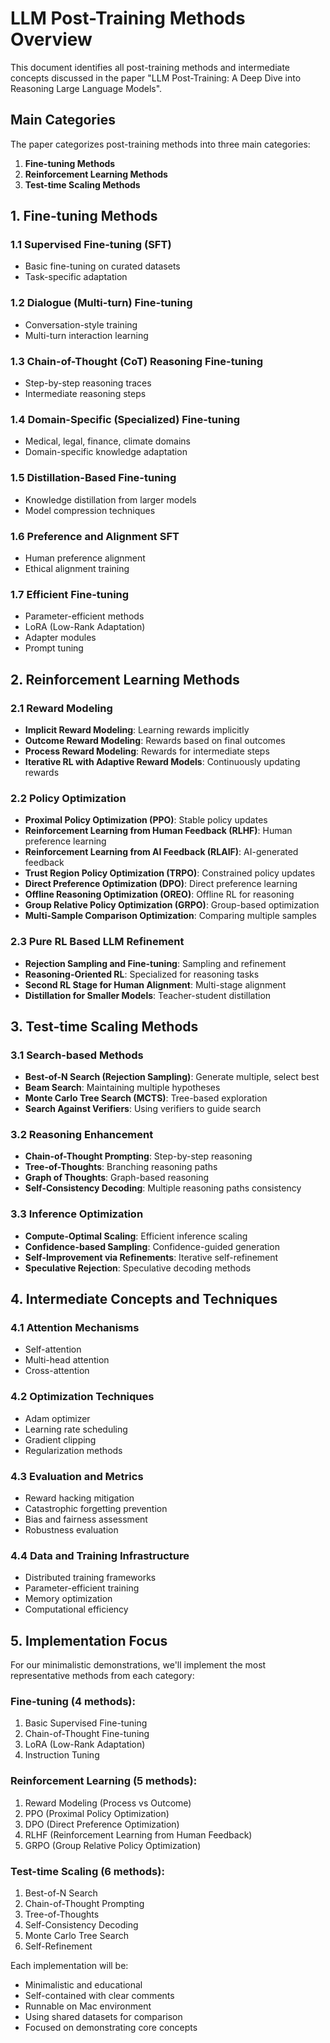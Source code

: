 # LLM Post-Training Methods Overview

This document identifies all post-training methods and intermediate concepts discussed in the paper "LLM Post-Training: A Deep Dive into Reasoning Large Language Models".

## Main Categories

The paper categorizes post-training methods into three main categories:

1. **Fine-tuning Methods**
2. **Reinforcement Learning Methods**
3. **Test-time Scaling Methods**

## 1. Fine-tuning Methods

### 1.1 Supervised Fine-tuning (SFT)
- Basic fine-tuning on curated datasets
- Task-specific adaptation

### 1.2 Dialogue (Multi-turn) Fine-tuning
- Conversation-style training
- Multi-turn interaction learning

### 1.3 Chain-of-Thought (CoT) Reasoning Fine-tuning
- Step-by-step reasoning traces
- Intermediate reasoning steps

### 1.4 Domain-Specific (Specialized) Fine-tuning
- Medical, legal, finance, climate domains
- Domain-specific knowledge adaptation

### 1.5 Distillation-Based Fine-tuning
- Knowledge distillation from larger models
- Model compression techniques

### 1.6 Preference and Alignment SFT
- Human preference alignment
- Ethical alignment training

### 1.7 Efficient Fine-tuning
- Parameter-efficient methods
- LoRA (Low-Rank Adaptation)
- Adapter modules
- Prompt tuning

## 2. Reinforcement Learning Methods

### 2.1 Reward Modeling
- **Implicit Reward Modeling**: Learning rewards implicitly
- **Outcome Reward Modeling**: Rewards based on final outcomes
- **Process Reward Modeling**: Rewards for intermediate steps
- **Iterative RL with Adaptive Reward Models**: Continuously updating rewards

### 2.2 Policy Optimization
- **Proximal Policy Optimization (PPO)**: Stable policy updates
- **Reinforcement Learning from Human Feedback (RLHF)**: Human preference learning
- **Reinforcement Learning from AI Feedback (RLAIF)**: AI-generated feedback
- **Trust Region Policy Optimization (TRPO)**: Constrained policy updates
- **Direct Preference Optimization (DPO)**: Direct preference learning
- **Offline Reasoning Optimization (OREO)**: Offline RL for reasoning
- **Group Relative Policy Optimization (GRPO)**: Group-based optimization
- **Multi-Sample Comparison Optimization**: Comparing multiple samples

### 2.3 Pure RL Based LLM Refinement
- **Rejection Sampling and Fine-tuning**: Sampling and refinement
- **Reasoning-Oriented RL**: Specialized for reasoning tasks
- **Second RL Stage for Human Alignment**: Multi-stage alignment
- **Distillation for Smaller Models**: Teacher-student distillation

## 3. Test-time Scaling Methods

### 3.1 Search-based Methods
- **Best-of-N Search (Rejection Sampling)**: Generate multiple, select best
- **Beam Search**: Maintaining multiple hypotheses
- **Monte Carlo Tree Search (MCTS)**: Tree-based exploration
- **Search Against Verifiers**: Using verifiers to guide search

### 3.2 Reasoning Enhancement
- **Chain-of-Thought Prompting**: Step-by-step reasoning
- **Tree-of-Thoughts**: Branching reasoning paths
- **Graph of Thoughts**: Graph-based reasoning
- **Self-Consistency Decoding**: Multiple reasoning paths consistency

### 3.3 Inference Optimization
- **Compute-Optimal Scaling**: Efficient inference scaling
- **Confidence-based Sampling**: Confidence-guided generation
- **Self-Improvement via Refinements**: Iterative self-refinement
- **Speculative Rejection**: Speculative decoding methods

## 4. Intermediate Concepts and Techniques

### 4.1 Attention Mechanisms
- Self-attention
- Multi-head attention
- Cross-attention

### 4.2 Optimization Techniques
- Adam optimizer
- Learning rate scheduling
- Gradient clipping
- Regularization methods

### 4.3 Evaluation and Metrics
- Reward hacking mitigation
- Catastrophic forgetting prevention
- Bias and fairness assessment
- Robustness evaluation

### 4.4 Data and Training Infrastructure
- Distributed training frameworks
- Parameter-efficient training
- Memory optimization
- Computational efficiency

## 5. Implementation Focus

For our minimalistic demonstrations, we'll implement the most representative methods from each category:

### Fine-tuning (4 methods):
1. Basic Supervised Fine-tuning
2. Chain-of-Thought Fine-tuning
3. LoRA (Low-Rank Adaptation)
4. Instruction Tuning

### Reinforcement Learning (5 methods):
1. Reward Modeling (Process vs Outcome)
2. PPO (Proximal Policy Optimization)
3. DPO (Direct Preference Optimization)
4. RLHF (Reinforcement Learning from Human Feedback)
5. GRPO (Group Relative Policy Optimization)

### Test-time Scaling (6 methods):
1. Best-of-N Search
2. Chain-of-Thought Prompting
3. Tree-of-Thoughts
4. Self-Consistency Decoding
5. Monte Carlo Tree Search
6. Self-Refinement

Each implementation will be:
- Minimalistic and educational
- Self-contained with clear comments
- Runnable on Mac environment
- Using shared datasets for comparison
- Focused on demonstrating core concepts 